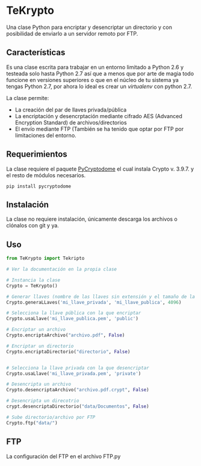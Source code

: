 # TeKrypto
Una clase Python para encriptar y desencriptar un directorio y con posibilidad de enviarlo a un servidor remoto por FTP.

## Características
Es una clase escrita para trabajar en un entorno limitado a Python 2.6 y testeada solo hasta Python 2.7 así que a menos que por arte de magia todo funcione en versiones superiores o que en el núcleo de tu sistema ya tengas Python 2.7, por ahora lo ideal es crear un *virtualenv* con python 2.7.

La clase permite:
* La creación del par de llaves privada/pública
* La encriptación y desencrptación mediante cifrado AES (Advanced Encryption Standard) de archivos/directorios
* El envío mediante FTP (También se ha tenido que optar por FTP por limitaciones del entorno.

## Requerimientos
La clase requiere el paquete [PyCryptodome](https://pycryptodome.readthedocs.io/en/latest/src/installation.html "PyCryptodome's Installation") el cual instala Crypto v. 3.9.7. y el resto de módulos necesarios.

```shell
pip install pycryptodome
```
## Instalación
La clase no requiere instalación, únicamente descarga los archivos o clónalos con git y ya.

## Uso

```python
from TeKrypto import Tekripto

# Ver la documentación en la propia clase

# Instancia la clase
Crypto = TeKrypto()

# Generar llaves (nombre de las llaves sin extensión y el tamaño de la llave)
Crypto.generaLLaves('mi_llave_privada', 'mi_llave_publica', 4096)

# Selecciona la llave pública con la que encriptar
Crypto.usaLlave('mi_llave_publica.pem', 'public')

# Encriptar un archivo 
Crypto.encriptaArchivo("archivo.pdf", False)

# Encriptar un directorio
Crypto.encriptaDirectorio("directorio", False)


# Selecciona la llave privada con la que desencriptar
Crypto.usaLlave('mi_llave_privada.pem', 'private')

# Desencripta un archivo
Crypto.desencriptaArchivo("archivo.pdf.crypt", False)

# Desencripta un direcotrio
crypt.desencriptaDirectorio("data/Documentos", False)

# Sube directorio/archivo por FTP
Crypto.ftp("data/")
```
## FTP

La configuración del FTP en el archivo FTP.py
